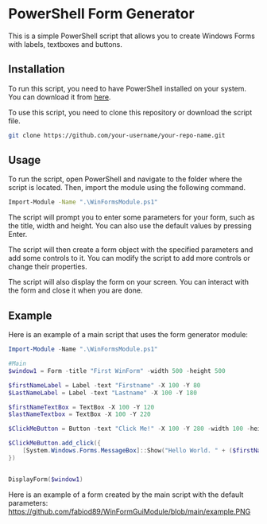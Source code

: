 
# PowerShell Form Generator

This is a simple PowerShell script that allows you to create Windows Forms with labels, textboxes and buttons.

## Installation

To run this script, you need to have PowerShell installed on your system. You can download it from [here](https://docs.microsoft.com/en-us/powershell/scripting/install/installing-powershell).

To use this script, you need to clone this repository or download the script file.

```bash
git clone https://github.com/your-username/your-repo-name.git
```

## Usage

To run the script, open PowerShell and navigate to the folder where the script is located. Then, import the module using the following command.

```bash
Import-Module -Name ".\WinFormsModule.ps1"
```

The script will prompt you to enter some parameters for your form, such as the title, width and height. You can also use the default values by pressing Enter.

The script will then create a form object with the specified parameters and add some controls to it. You can modify the script to add more controls or change their properties.

The script will also display the form on your screen. You can interact with the form and close it when you are done.

## Example

Here is an example of a main script that uses the form generator module:

```powershell
Import-Module -Name ".\WinFormsModule.ps1"

#Main
$window1 = Form -title "First WinForm" -width 500 -height 500

$firstNameLabel = Label -text "Firstname" -X 100 -Y 80
$LastNameLabel = Label -text "Lastname" -X 100 -Y 180

$firstNameTextBox = TextBox -X 100 -Y 120
$lastNameTextbox = TextBox -X 100 -Y 220

$ClickMeButton = Button -text "Click Me!" -X 100 -Y 280 -width 100 -height 80

$ClickMeButton.add_click({
    [System.Windows.Forms.MessageBox]::Show("Hello World. " + ($firstNameTextBox.Text) + " " + ($lastNameTextbox.Text) , "My Dialog Box")
})


DisplayForm($window1)
```

Here is an example of a form created by the main script with the default parameters:
https://github.com/fabiod89/WinFormGuiModule/blob/main/example.PNG 



